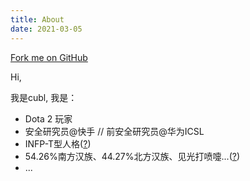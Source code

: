 ```yaml
---
title: About
date: 2021-03-05
---
```


<!-- <a href="https://github.com/cubarco/cubarco.github.io"><img style="position: absolute; top: 0; right: 0; border: 0; z-index: 99999;" src="https://camo.githubusercontent.com/38ef81f8aca64bb9a64448d0d70f1308ef5341ab/68747470733a2f2f73332e616d617a6f6e6177732e636f6d2f6769746875622f726962626f6e732f666f726b6d655f72696768745f6461726b626c75655f3132313632312e706e67" alt="Fork me on GitHub" data-canonical-src="https://s3.amazonaws.com/github/ribbons/forkme_right_darkblue_121621.png"></a> -->

<div>
    <link href="https://cdn.jsdelivr.net/gh/cubarco/cubarco.github.io@gh-pages/assets/css/vendor/gh-fork-ribbon.min.css" rel="stylesheet">
    <style>
        a.github-fork-ribbon {
            border-bottom: none;
            box-shadow: none;
        }
    </style>
    <a class="github-fork-ribbon" href="https://github.com/cubarco/cubarco.github.io" data-ribbon="Fork me on GitHub" title="Fork me on GitHub">Fork me on GitHub</a>
</div>

Hi,

我是cubl, 我是：

- Dota 2 玩家
- 安全研究员@快手 // 前安全研究员@华为ICSL
- INFP-T型人格([?](https://www.16personalities.com/ch/%E4%BA%BA%E6%A0%BC%E6%B5%8B%E8%AF%95))
- 54.26%南方汉族、44.27%北方汉族、见光打喷嚏...([?](https://www.wegene.com/shop/?_source=R_757185_8961E4))
- ...
